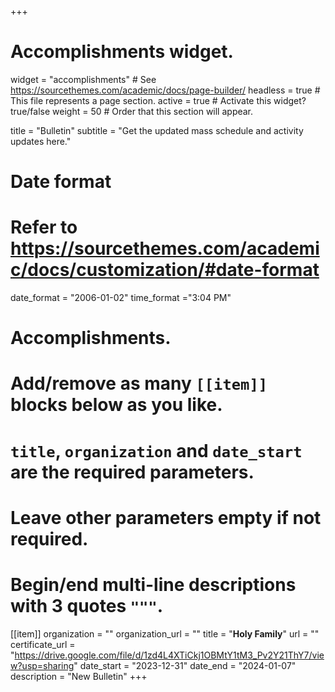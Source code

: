 +++
# Accomplishments widget.
widget = "accomplishments"  # See https://sourcethemes.com/academic/docs/page-builder/
headless = true  # This file represents a page section.
active = true  # Activate this widget? true/false
weight = 50  # Order that this section will appear.

title = "Bulletin"
subtitle = "Get the updated mass schedule and activity updates here."

# Date format
#   Refer to https://sourcethemes.com/academic/docs/customization/#date-format
date_format = "2006-01-02"
time_format ="3:04 PM"

# Accomplishments.
#   Add/remove as many `[[item]]` blocks below as you like.
#   `title`, `organization` and `date_start` are the required parameters.
#   Leave other parameters empty if not required.
#   Begin/end multi-line descriptions with 3 quotes `"""`.


[[item]]
  organization = ""
  organization_url = ""
  title = "**Holy Family**"
  url = ""
  certificate_url = "https://drive.google.com/file/d/1zd4L4XTiCkj1OBMtY1tM3_Pv2Y21ThY7/view?usp=sharing"
  date_start = "2023-12-31"
  date_end = "2024-01-07"
  description = "New Bulletin"
+++
